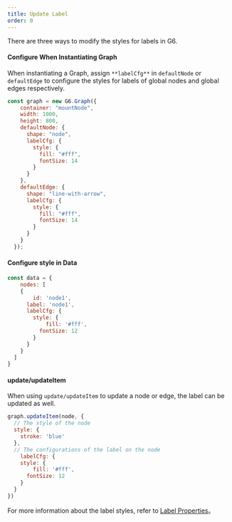 ```yaml
---
title: Update Label
order: 0
---
```


There are three ways to modify the styles for labels in G6.

#### Configure When Instantiating Graph
When instantiating a Graph, assign `**labelCfg**` in `defaultNode` or `defaultEdge` to configure the styles for labels of global nodes and global edges respectively.


```javascript
const graph = new G6.Graph({
    container: "mountNode",
    width: 1000,
    height: 800,
    defaultNode: {
      shape: "node",
      labelCfg: {
        style: {
          fill: "#fff",
          fontSize: 14
        }
      }
    },
    defaultEdge: {
      shape: "line-with-arrow",
      labelCfg: {
        style: {
          fill: "#fff",
          fontSize: 14
        }
      }
    }
  });
```

#### Configure style in Data

```javascript
const data = {
	nodes: [
    {
    	id: 'node1',
      label: 'node1',
      labelCfg: {
      	style: {
        	fill: '#fff',
          fontSize: 12
        }
      }
    }
  ]
}
```

#### update/updateItem

When using `update/updateItem` to update a node or edge, the label can be updated as well.

```javascript
graph.updateItem(node, {
  // The style of the node
  style: {
  	stroke: 'blue'
  },
  // The configurations of the label on the node
	labelCfg: {
  	style: {
    	fill: '#fff',
      fontSize: 12
    }
  }
})
```

For more information about the label styles, refer to [Label Properties](/zh/docs/api/properties/TextProperties)。
